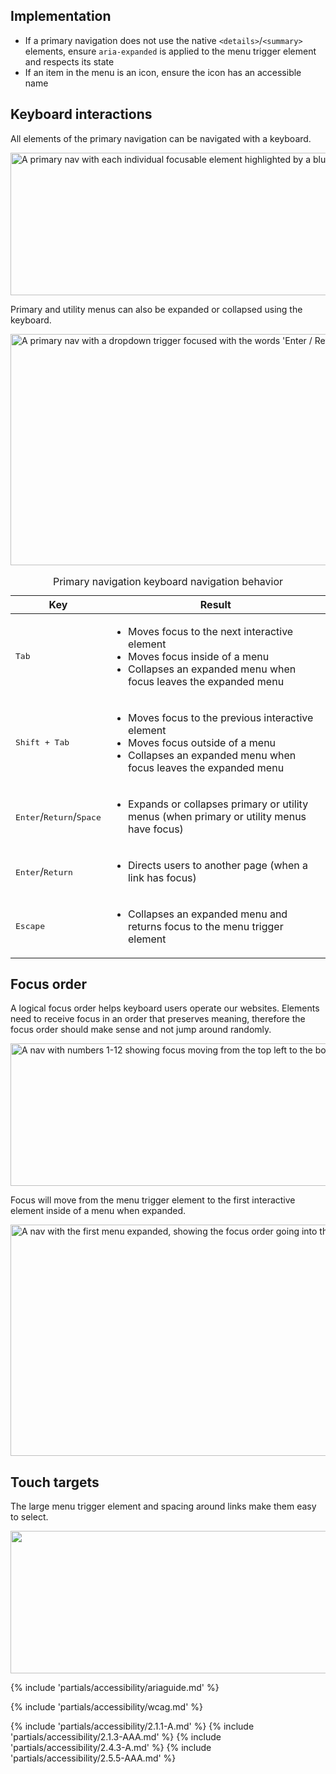 ## Implementation

- If a primary navigation does not use the native `<details>`/`<summary>` elements, ensure `aria-expanded` is applied to the menu trigger element and respects its state
- If an item in the menu is an icon, ensure the icon has an accessible name

## Keyboard interactions

All elements of the primary navigation can be navigated with a keyboard.

<uxdot-example color-palette="lighter" no-border>
  <img alt="A primary nav with each individual focusable element highlighted by a blue focus ring and the words 'tab' next to each."
       src="../nav-primary-a11y-keyboard-interactions-a.svg"
       width="1012"
       height="228">
</uxdot-example>

Primary and utility menus can also be expanded or collapsed using the keyboard.

<uxdot-example color-palette="lighter" no-border>
  <img alt="A primary nav with a dropdown trigger focused with the words 'Enter / Return / Space' next to it."
       src="../nav-primary-a11y-keyboard-interactions-b.svg"
       width="1012"
       height="370">
</uxdot-example>

<rh-table>
  <table>
    <caption class="visually-hidden">Primary navigation keyboard navigation behavior</caption>
    <thead>
      <tr>
        <th scope="col">Key</th>
        <th scope="col">Result</th>
      </tr>
    </thead>
    <tbody>
      <tr>
        <td scope="row"><kbd>Tab</kbd></td>
        <td>
          <ul>
            <li>Moves focus to the next interactive element</li>
            <li>Moves focus inside of a menu</li>
            <li>Collapses an expanded menu when focus leaves the expanded menu</li>
          </ul>
        </td>
      </tr>
      <tr>
        <td scope="row"><kbd>Shift + Tab</kbd></td>
        <td>
          <ul>
            <li>Moves focus to the previous interactive element</li>
            <li>Moves focus outside of a menu</li>
            <li>Collapses an expanded menu when focus leaves the expanded menu</li>
          </ul>
        </td>
      </tr>
      <tr>
        <td scope="row"><kbd>Enter</kbd>/<kbd>Return</kbd>/<kbd>Space</kbd></td>
        <td>
          <ul>
            <li>Expands or collapses primary or utility menus (when primary or utility menus have focus)</li>
          </ul>
        </td>
      </tr>
      <tr>
        <td scope="row"><kbd>Enter</kbd>/<kbd>Return</kbd></td>
        <td>
          <ul>
            <li>Directs users to another page (when a link has focus)</li>
          </ul>
        </td>
      </tr>
      <tr>
        <td scope="row"><kbd>Escape</kbd></td>
        <td>
          <ul>
            <li>Collapses an expanded menu and returns focus to the menu trigger element</li>
          </ul>
        </td>
      </tr>
    </tbody>
  </table>
</rh-table>

## Focus order

A logical focus order helps keyboard users operate our websites. Elements need to receive focus in an order that preserves meaning, therefore the focus order should make sense and not jump around randomly.

<uxdot-example color-palette="lighter" no-border>
  <img alt="A nav with numbers 1-12 showing focus moving from the top left to the bottom right in the correct sequence"
       src="../nav-primary-a11y-focus-order-a.svg"
       width="1012"
       height="228">
</uxdot-example>

Focus will move from the menu trigger element to the first interactive element inside of a menu when expanded.

<uxdot-example color-palette="lighter" no-border>
  <img alt="A nav with the first menu expanded, showing the focus order going into the menu then back out in the correct sequence."
       src="../nav-primary-a11y-focus-order-b.svg"
       width="1012"
       height="370">
</uxdot-example>

## Touch targets

The large menu trigger element and spacing around links make them easy to select.

<uxdot-example color-palette="lighter" no-border>
  <img alt=""
       src="../nav-primary-a11y-touch-targets.svg"
       width="1012"
       height="228">
</uxdot-example>

{% include 'partials/accessibility/ariaguide.md' %}

{% include 'partials/accessibility/wcag.md' %}

{% include 'partials/accessibility/2.1.1-A.md' %}
{% include 'partials/accessibility/2.1.3-AAA.md' %}
{% include 'partials/accessibility/2.4.3-A.md' %}
{% include 'partials/accessibility/2.5.5-AAA.md' %}
